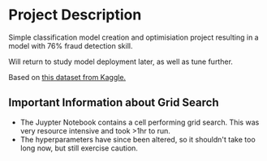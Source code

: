 <h1>Project Description</h1>

Simple classification model creation and optimisiation project resulting in a model with 76% fraud detection skill.

Will return to study model deployment later, as well as tune further.

Based on <a href="https://www.kaggle.com/datasets/mlg-ulb/creditcardfraud/data">this dataset from Kaggle.</a>

<h2>Important Information about Grid Search</h2>

<ul>
  <li>The Juypter Notebook contains a cell performing grid search. This was very resource intensive and took >1hr to run.</li>
  <li>The hyperparameters have since been altered, so it shouldn't take too long now, but still exercise caution.</li>
</ul>
